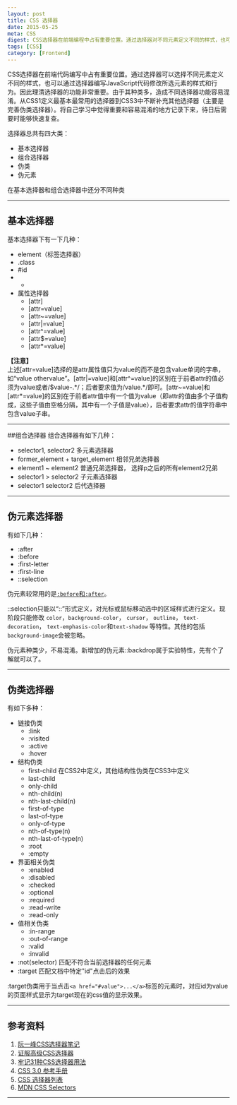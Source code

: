 ```yaml
---
layout: post
title: CSS 选择器
date: 2015-05-25
meta: CSS
digest: CSS选择器在前端编程中占有重要位置。通过选择器对不同元素定义不同的样式，也可以通过选择器编写JavaScript代码修改选择器定义的元素的样式和行为。因此理清选择器的功能非常重要。由于其种类多，造成不同选择器功能容易混淆。从CSS1定义最基本最常用的选择器到CSS3中不断补充其他选择器（主要是完善伪类选择器）。将网上搜集的资料和自己所学记下来，待日后快速复查。
tags: [CSS]
category: [Frontend]
---
```


CSS选择器在前端代码编写中占有重要位置。通过选择器可以选择不同元素定义不同的样式，也可以通过选择器编写JavaScript代码修改所选元素的样式和行为。因此理清选择器的功能非常重要。由于其种类多，造成不同选择器功能容易混淆。从CSS1定义最基本最常用的选择器到CSS3中不断补充其他选择器（主要是完善伪类选择器）。将自己学习中觉得重要和容易混淆的地方记录下来，待日后需要时能够快速复查。

选择器总共有四大类： 

 - 基本选择器
 - 组合选择器
 - 伪类
 - 伪元素

在基本选择器和组合选择器中还分不同种类

------------

## 基本选择器
基本选择器下有一下几种：

 - element（标签选择器）
 - .class
 - \#id
 - *
 - 属性选择器
    + [attr]
    + [attr=value]
    + [attr~=value]
    + [attr\|=value]
    + [attr^=value]
    + [attr$=value]
    + [attr\*=value]

**【注意】**  
上述[attr=value]选择的是attr属性值只为value的而不是包含value单词的字串，如“value othervalue”。[attr|=value]和[attr^=value]的区别在于前者attr的值必须为value或者/$value-.\*/；后者要求值为/value.\*/即可。[attr~=value]和[attr*=value]的区别在于前者attr值中有一个值为value（即attr的值由多个子值构成，这些子值由空格分隔，其中有一个子值是value），后者要求attr的值字符串中包含value子串。
            
--------

##组合选择器
组合选择器有如下几种：

 - selector1, selector2   多元素选择器
 - former\_element + target\_element    相邻兄弟选择器
 - element1 ~ element2      普通兄弟选择器， 选择p之后的所有element2兄弟
 - selector1 > selector2    子元素选择器
 - selector1 selector2      后代选择器

--------

## 伪元素选择器
有如下几种：

 - :after
 - :before
 - :first-letter
 - :first-line
 - ::selection

伪元素较常用的是[`:before`和`:after`](http://segmentfault.com/a/1190000000474414)。

::selection只能以“::”形式定义，对光标或鼠标移动选中的区域样式进行定义。现阶段只能修改 `color`，`background-color`， `cursor`， `outline`， `text-decoration`， `text-emphasis-color`和`text-shadow` 等特性。其他的包括`background-image`会被忽略。

伪元素种类少，不易混淆。新增加的伪元素::backdrop属于实验特性，先有个了解就可以了。


--------

## 伪类选择器

有如下多种：

 - 链接伪类
    - :link
    - :visited
    - :active
    - :hover
 - 结构伪类
    - first-child   在CSS2中定义，其他结构性伪类在CSS3中定义
    - last-child
    - only-child
    - nth-child(n)
    - nth-last-child(n)
    - first-of-type
    - last-of-type
    - only-of-type
    - nth-of-type(n)
    - nth-last-of-type(n)
    - :root
    - :empty
 - 界面相关伪类
    - :enabled
    - :disabled
    - :checked
    - :optional
    - :required
    - :read-write
    - :read-only
 - 值相关伪类
    - :in-range
    - :out-of-range
    - :valid
    - :invalid
 - :not(selector)     匹配不符合当前选择器的任何元素
 - :target    匹配文档中特定"id"点击后的效果

:target伪类用于当点击`<a href="#value">...</a>`标签的元素时，对应id为value的页面样式显示为target现在的css值的显示效果。


--------    

## 参考资料

 1. [阮一峰CSS选择器笔记](http://www.ruanyifeng.com/blog/2009/03/css_selectors.html)
 2. [证服高级CSS选择器](http://www.qianduan.net/taming-advanced-css-selectors.html)
 3. [牢记31种CSS选择器用法](http://peiwen.lu/css-selectors-must-memorize/)
 4. [CSS 3.0 参考手册](http://www.qianduan.net/recommended-css-3-0-reference-manual.html)
 5. [CSS 选择器列表](http://www.runoob.com/cssref/css-selectors.html)
 6. [MDN CSS Selectors](https://developer.mozilla.org/en-US/docs/Web/CSS/CSS_Selectors)

--------
